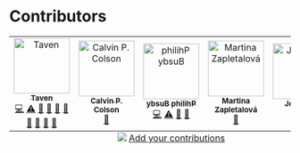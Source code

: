 # Contributors

<!-- ALL-CONTRIBUTORS-LIST:START - Do not remove or modify this section -->
<!-- prettier-ignore-start -->
<!-- markdownlint-disable -->
<table>
  <tbody>
    <tr>
      <td align="center"><a href="https://taven.me"><img src="https://avatars.githubusercontent.com/u/8206808?v=4?s=100" width="100px;" alt="Taven"/><br /><sub><b>Taven</b></sub></a><br /><a href="https://github.com/OpenDebates/openskill.py/commits?author=daegontaven" title="Code">💻</a> <a href="https://github.com/OpenDebates/openskill.py/commits?author=daegontaven" title="Tests">⚠️</a> <a href="https://github.com/OpenDebates/openskill.py/pulls?q=is%3Apr+reviewed-by%3Adaegontaven" title="Reviewed Pull Requests">👀</a> <a href="#research-daegontaven" title="Research">🔬</a> <a href="#projectManagement-daegontaven" title="Project Management">📆</a> <a href="#question-daegontaven" title="Answering Questions">💬</a> <a href="#maintenance-daegontaven" title="Maintenance">🚧</a> <a href="https://github.com/OpenDebates/openskill.py/commits?author=daegontaven" title="Documentation">📖</a> <a href="#design-daegontaven" title="Design">🎨</a> <a href="#data-daegontaven" title="Data">🔣</a></td>
      <td align="center"><a href="https://github.com/CalColson"><img src="https://avatars.githubusercontent.com/u/14209384?v=4?s=100" width="100px;" alt="Calvin P. Colson"/><br /><sub><b>Calvin P. Colson</b></sub></a><br /><a href="https://github.com/OpenDebates/openskill.py/commits?author=CalColson" title="Documentation">📖</a></td>
      <td align="center"><a href="https://philihp.com/"><img src="https://avatars.githubusercontent.com/u/1247668?v=4?s=100" width="100px;" alt="‮Philihp Busby"/><br /><sub><b>‮Philihp Busby</b></sub></a><br /><a href="https://github.com/OpenDebates/openskill.py/commits?author=philihp" title="Code">💻</a> <a href="https://github.com/OpenDebates/openskill.py/commits?author=philihp" title="Tests">⚠️</a> <a href="#research-philihp" title="Research">🔬</a> <a href="#data-philihp" title="Data">🔣</a></td>
      <td align="center"><a href="https://github.com/martinazapletalova"><img src="https://avatars.githubusercontent.com/u/91736322?v=4?s=100" width="100px;" alt="Martina Zapletalová"/><br /><sub><b>Martina Zapletalová</b></sub></a><br /><a href="https://github.com/OpenDebates/openskill.py/issues?q=author%3Amartinazapletalova" title="Bug reports">🐛</a></td>
      <td align="center"><a href="https://erotemic.wordpress.com/"><img src="https://avatars.githubusercontent.com/u/3186211?v=4?s=100" width="100px;" alt="Jon Crall"/><br /><sub><b>Jon Crall</b></sub></a><br /><a href="https://github.com/OpenDebates/openskill.py/commits?author=Erotemic" title="Code">💻</a></td>
    </tr>
  </tbody>
  <tfoot>
    <tr>
      <td align="center" size="13px" colspan="7">
        <img src="https://raw.githubusercontent.com/all-contributors/all-contributors-cli/1b8533af435da9854653492b1327a23a4dbd0a10/assets/logo-small.svg">
          <a href="https://all-contributors.js.org/docs/en/bot/usage">Add your contributions</a>
        </img>
      </td>
    </tr>
  </tfoot>
</table>

<!-- markdownlint-restore -->
<!-- prettier-ignore-end -->

<!-- ALL-CONTRIBUTORS-LIST:END -->
